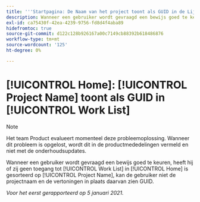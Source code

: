 ```yaml
---
title: '''Startpagina: De Naam van het project toont als GUID in de Lijst van het Werk"'
description: Wanneer een gebruiker wordt gevraagd een bewijs goed te keuren hebben zij geen toegang tot en zij hun Lijst van het Werk in [!UICONTROL Home] wordt gesorteerd door de Naam van het Project, kan de gebruiker niet de projectnaam en de vertoningen in plaats daarvan zien GUID.
exl-id: ca75430f-42ea-4239-9756-fd8d4f4aba89
hidefromtoc: true
source-git-commit: d122c128b926167a00c7149cb88392b618486876
workflow-type: tm+mt
source-wordcount: '125'
ht-degree: 0%

---
```


# [!UICONTROL Home]: [!UICONTROL Project Name] toont als GUID in [!UICONTROL Work List]

>[!NOTE]
>
>Het team Product evalueert momenteel deze probleemoplossing. Wanneer dit probleem is opgelost, wordt dit in de productmededelingen vermeld en niet met de onderhoudsupdates.

Wanneer een gebruiker wordt gevraagd een bewijs goed te keuren, heeft hij of zij geen toegang tot [!UICONTROL Work List] in [!UICONTROL Home] is gesorteerd op [!UICONTROL Project Name], kan de gebruiker niet de projectnaam en de vertoningen in plaats daarvan zien GUID.

_Voor het eerst gerapporteerd op 5 januari 2021._
